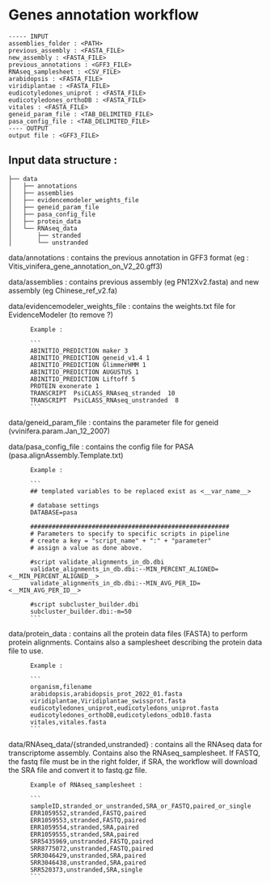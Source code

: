 # Genes annotation workflow

```
----- INPUT
assemblies_folder : <PATH>
previous_assembly : <FASTA_FILE>
new_assembly : <FASTA_FILE>
previous_annotations : <GFF3_FILE>
RNAseq_samplesheet : <CSV_FILE>
arabidopsis : <FASTA_FILE>
viridiplantae : <FASTA_FILE>
eudicotyledones_uniprot : <FASTA_FILE>
eudicotyledones_orthoDB : <FASTA_FILE>
vitales : <FASTA_FILE>
geneid_param_file : <TAB_DELIMITED_FILE>
pasa_config_file : <TAB_DELIMITED_FILE>
---- OUTPUT
output file : <GFF3_FILE>
```
## Input data structure :

```
├── data
│   ├── annotations
│   ├── assemblies
│   ├── evidencemodeler_weights_file
│   ├── geneid_param_file
│   ├── pasa_config_file
│   ├── protein_data
│   └── RNAseq_data
│       ├── stranded
│       └── unstranded
```

data/annotations : contains the previous annotation in GFF3 format (eg : Vitis_vinifera_gene_annotation_on_V2_20.gff3)

data/assemblies : contains previous assembly (eg PN12Xv2.fasta) and new assembly (eg Chinese_ref_v2.fa)

data/evidencemodeler_weights_file : contains the weights.txt file for EvidenceModeler (to remove ?)

          Example :

          ```
          ABINITIO_PREDICTION maker 3
          ABINITIO_PREDICTION geneid_v1.4 1
          ABINITIO_PREDICTION GlimmerHMM 1
          ABINITIO_PREDICTION AUGUSTUS 1
          ABINITIO_PREDICTION Liftoff 5
          PROTEIN exonerate 1
          TRANSCRIPT  PsiCLASS_RNAseq_stranded  10
          TRANSCRIPT  PsiCLASS_RNAseq_unstranded  8
          ```

data/geneid_param_file : contains the parameter file for geneid (vvinifera.param.Jan_12_2007)

data/pasa_config_file : contains the config file for PASA (pasa.alignAssembly.Template.txt)

          Example :

          ```
          ## templated variables to be replaced exist as <__var_name__>

          # database settings
          DATABASE=pasa

          #######################################################
          # Parameters to specify to specific scripts in pipeline
          # create a key = "script_name" + ":" + "parameter"
          # assign a value as done above.

          #script validate_alignments_in_db.dbi
          validate_alignments_in_db.dbi:--MIN_PERCENT_ALIGNED=<__MIN_PERCENT_ALIGNED__>
          validate_alignments_in_db.dbi:--MIN_AVG_PER_ID=<__MIN_AVG_PER_ID__>

          #script subcluster_builder.dbi
          subcluster_builder.dbi:-m=50
          ```

data/protein_data : contains all the protein data files (FASTA) to perform protein alignments. Contains also a samplesheet describing the protein data file to use.

          Example :

          ```
          organism,filename
          arabidopsis,arabidopsis_prot_2022_01.fasta
          viridiplantae,Viridiplantae_swissprot.fasta
          eudicotyledones_uniprot,eudicotyledons_uniprot.fasta
          eudicotyledones_orthoDB,eudicotyledons_odb10.fasta
          vitales,vitales.fasta
          ```
data/RNAseq_data/{stranded,unstranded} : contains all the RNAseq data for transcriptome assembly. Contains also the RNAseq_samplesheet. If FASTQ, the fastq file must be in the right folder, if SRA, the workflow will download the SRA file and convert it to fastq.gz file.

          Example of RNAseq_samplesheet :

          ```
          sampleID,stranded_or_unstranded,SRA_or_FASTQ,paired_or_single
          ERR1059552,stranded,FASTQ,paired
          ERR1059553,stranded,FASTQ,paired
          ERR1059554,stranded,SRA,paired
          ERR1059555,stranded,SRA,paired
          SRR5435969,unstranded,FASTQ,paired
          SRR8775072,unstranded,FASTQ,paired
          SRR3046429,unstranded,SRA,paired
          SRR3046438,unstranded,SRA,paired
          SRR520373,unstranded,SRA,single
          ```
